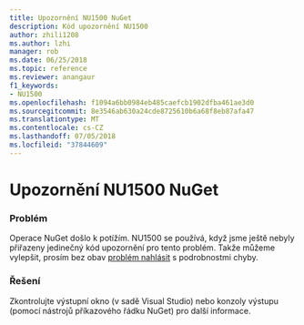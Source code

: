```yaml
---
title: Upozornění NU1500 NuGet
description: Kód upozornění NU1500
author: zhili1208
ms.author: lzhi
manager: rob
ms.date: 06/25/2018
ms.topic: reference
ms.reviewer: anangaur
f1_keywords:
- NU1500
ms.openlocfilehash: f1094a6bb0984eb485caefcb1902dfba461ae3d0
ms.sourcegitcommit: 8e3546ab630a24cde8725610b6a68f8eb87afa47
ms.translationtype: MT
ms.contentlocale: cs-CZ
ms.lasthandoff: 07/05/2018
ms.locfileid: "37844609"
---
```

# <a name="nuget-warning-nu1500"></a>Upozornění NU1500 NuGet

### <a name="issue"></a>Problém
Operace NuGet došlo k potížím. NU1500 se používá, když jsme ještě nebyly přiřazeny jedinečný kód upozornění pro tento problém. Takže můžeme vylepšit, prosím bez obav [problém nahlásit](https://github.com/nuget/home/issues) s podrobnostmi chyby.

### <a name="solution"></a>Řešení
Zkontrolujte výstupní okno (v sadě Visual Studio) nebo konzoly výstupu (pomocí nástrojů příkazového řádku NuGet) pro další informace.